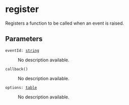 # register

Registers a function to be called when an event is raised.

## Parameters

<dl class="describe">
<dt><code class="descname">eventId: <a href="https://mwse.readthedocs.io/en/latest/lua/type/string.html">string</a></code></dt>
<dd>

No description available.

</dd>
<dt><code class="descname">callback()</code></dt>
<dd>

No description available.

</dd>
<dt><code class="descname">options: <a href="https://mwse.readthedocs.io/en/latest/lua/type/table.html">table</a></code></dt>
<dd>

No description available.

</dd>
</dl>
